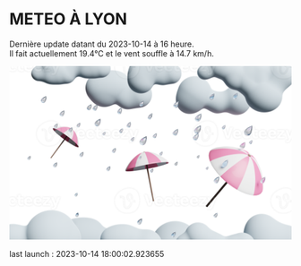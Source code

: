 # METEO À LYON

Dernière update datant du 2023-10-14 à 16 heure.  
Il fait actuellement 19.4°C et le vent souffle à 14.7 km/h.      

![](./.github/rain.png)

last launch : 2023-10-14 18:00:02.923655
